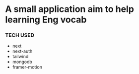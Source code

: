 # A small application aim to help learning Eng vocab

### TECH USED
+ next
+ next-auth
+ tailwind
+ mongodb
+ framer-motion
